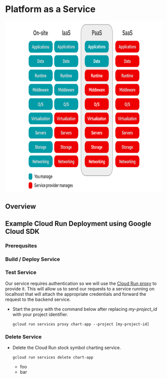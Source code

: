 # Platform as a Service

<img src="../images/models3.png" alt="On Nooo!" witdh="550" height="550">

## Overview

## Example Cloud Run Deployment using Google Cloud SDK

### Prerequsites

### Build / Deploy Service


### Test Service
Our service requires authentication so we will use the [Cloud Run proxy](https://cloud.google.com/sdk/gcloud/reference/run/services/proxy) to provide it.  This will allow us to send our requests to a service running on localhost that will attach the appropriate credentials and forward the request to the backend service.
* Start the proxy with the command below after replacing *my-project_id* with your project identifier.
  ```
  gcloud run services proxy chart-app --project [my-project-id]
  ```
### Delete Service
* Delete the Cloud Run stock symbol charting service.
  ```
  gcloud run services delete chart-app
  ```
  * foo
  * bar
